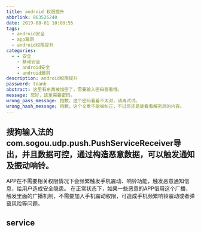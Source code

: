 ```yaml
---
title: android 权限提升
abbrlink: 863526240
date: 2019-08-01 10:08:55
tags:
  - android安全
  - app漏洞
  - android权限提升
categories:
  - - 安全
    - 移动安全
    - android安全
    - android漏洞
description: android权限提升
password: teanb
abstract: 这里有东西被加密了，需要输入密码查看哦。
message: 您好，这里需要密码。
wrong_pass_message: 抱歉，这个密码看着不太对，请再试试。
wrong_hash_message: 抱歉，这个文章不能被纠正，不过您还是能看看解密后的内容。
---
```

## 搜狗输入法的com.sogou.udp.push.PushServiceReceiver导出，并且数据可控，通过构造恶意数据，可以触发通知及振动响铃。

APP在不需要相关权限情况下会频繁触发手机震动、响铃功能，触发恶意通知信息，给用户造成安全隐患。
在正常状态下，如果一些恶意的APP借用这个广播，触发里面的广播机制，不需要加入手机震动权限，可造成手机频繁响铃震动或者弹窗风险等问题。

## service 